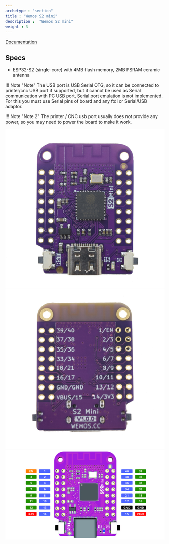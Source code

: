 ```yaml
---
archetype : "section"
title : "Wemos S2 mini"
description :  "Wemos S2 mini"
weight : 3
---
```

[Documentation](https://www.wemos.cc/en/latest/s2/s2_mini.html)

## Specs
* ESP32-S2 (single-core) with 4MB flash memory, 2MB PSRAM ceramic antenna

!!! Note "Note"
    The USB port is USB Serial OTG, so it can be connected to printer/cnc USB port if supported, but it cannot be used as Serial communication with PC USB port, Serial port emulation is not implemented. For this you must use Serial pins of board and any ftdi or Serial/USB adaptor.

!!! Note "Note 2"
    The printer / CNC usb port usually does not provide any power, so you may need to power the board to mske it work.


![image](front.jpg?width=400px)
![image](back.jpg?width=400px)
![image](pinout.jpg?width=400px)

